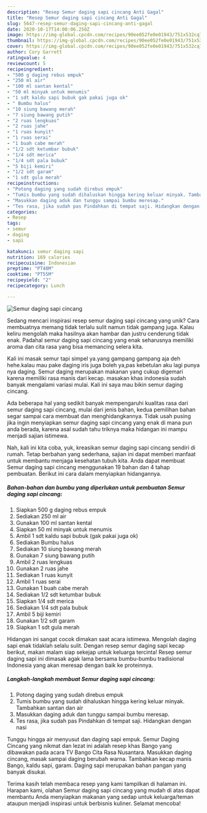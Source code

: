 ```yaml
---
description: "Resep Semur daging sapi cincang Anti Gagal"
title: "Resep Semur daging sapi cincang Anti Gagal"
slug: 5647-resep-semur-daging-sapi-cincang-anti-gagal
date: 2020-10-17T14:00:06.250Z
image: https://img-global.cpcdn.com/recipes/90ee052fe0e01943/751x532cq70/semur-daging-sapi-cincang-foto-resep-utama.jpg
thumbnail: https://img-global.cpcdn.com/recipes/90ee052fe0e01943/751x532cq70/semur-daging-sapi-cincang-foto-resep-utama.jpg
cover: https://img-global.cpcdn.com/recipes/90ee052fe0e01943/751x532cq70/semur-daging-sapi-cincang-foto-resep-utama.jpg
author: Cory Garrett
ratingvalue: 4
reviewcount: 5
recipeingredient:
- "500 g daging rebus empuk"
- "250 ml air"
- "100 ml santan kental"
- "50 ml minyak untuk menumis"
- "1 sdt kaldu sapi bubuk gak pakai juga ok"
- " Bumbu halus"
- "10 siung bawang merah"
- "7 siung bawang putih"
- "2 ruas lengkuas"
- "2 ruas jahe"
- "1 ruas kunyit"
- "1 ruas serai"
- "1 buah cabe merah"
- "1/2 sdt ketumbar bubuk"
- "1/4 sdt merica"
- "1/4 sdt pala bubuk"
- "5 biji kemiri"
- "1/2 sdt garam"
- "1 sdt gula merah"
recipeinstructions:
- "Potong daging yang sudah direbus empuk"
- "Tumis bumbu yang sudah dihaluskan hingga kering keluar minyak. Tambahkan santan dan air"
- "Masukkan daging aduk dan tunggu sampai bumbu meresap."
- "Tes rasa, jika sudah pas Pindahkan di tempat saji. Hidangkan dengan nasi"
categories:
- Resep
tags:
- semur
- daging
- sapi

katakunci: semur daging sapi 
nutrition: 169 calories
recipecuisine: Indonesian
preptime: "PT40M"
cooktime: "PT55M"
recipeyield: "2"
recipecategory: Lunch

---
```



![Semur daging sapi cincang](https://img-global.cpcdn.com/recipes/90ee052fe0e01943/751x532cq70/semur-daging-sapi-cincang-foto-resep-utama.jpg)

Sedang mencari inspirasi resep semur daging sapi cincang yang unik? Cara membuatnya memang tidak terlalu sulit namun tidak gampang juga. Kalau keliru mengolah maka hasilnya akan hambar dan justru cenderung tidak enak. Padahal semur daging sapi cincang yang enak seharusnya memiliki aroma dan cita rasa yang bisa memancing selera kita.

Kali ini masak semur tapi simpel ya.yang gampang gampang aja deh hehe.kalau mau pake daging iris juga boleh ya,pas kebetulan aku lagi punya nya daging. Semur daging merupakan makanan yang cukup digemari karena memiliki rasa manis dari kecap. masakan khas indonesia sudah banyak mengalami variasi mulai. Kali ini saya mau bikin semur daging cincang.

Ada beberapa hal yang sedikit banyak mempengaruhi kualitas rasa dari semur daging sapi cincang, mulai dari jenis bahan, kedua pemilihan bahan segar sampai cara membuat dan menghidangkannya. Tidak usah pusing jika ingin menyiapkan semur daging sapi cincang yang enak di mana pun anda berada, karena asal sudah tahu triknya maka hidangan ini mampu menjadi sajian istimewa.


Nah, kali ini kita coba, yuk, kreasikan semur daging sapi cincang sendiri di rumah. Tetap berbahan yang sederhana, sajian ini dapat memberi manfaat untuk membantu menjaga kesehatan tubuh kita. Anda dapat membuat Semur daging sapi cincang menggunakan 19 bahan dan 4 tahap pembuatan. Berikut ini cara dalam menyiapkan hidangannya.

<!--inarticleads1-->

##### Bahan-bahan dan bumbu yang diperlukan untuk pembuatan Semur daging sapi cincang:

1. Siapkan 500 g daging rebus empuk
1. Sediakan 250 ml air
1. Gunakan 100 ml santan kental
1. Siapkan 50 ml minyak untuk menumis
1. Ambil 1 sdt kaldu sapi bubuk (gak pakai juga ok)
1. Sediakan  Bumbu halus
1. Sediakan 10 siung bawang merah
1. Gunakan 7 siung bawang putih
1. Ambil 2 ruas lengkuas
1. Gunakan 2 ruas jahe
1. Sediakan 1 ruas kunyit
1. Ambil 1 ruas serai
1. Gunakan 1 buah cabe merah
1. Sediakan 1/2 sdt ketumbar bubuk
1. Siapkan 1/4 sdt merica
1. Sediakan 1/4 sdt pala bubuk
1. Ambil 5 biji kemiri
1. Gunakan 1/2 sdt garam
1. Siapkan 1 sdt gula merah


Hidangan ini sangat cocok dimakan saat acara istimewa. Mengolah daging sapi enak tidaklah selalu sulit. Dengan resep semur daging sapi kecap berikut, makan malam siap sekejap untuk keluarga tercinta! Resep semur daging sapi ini dimasak agak lama bersama bumbu-bumbu tradisional Indonesia yang akan meresap dengan baik ke proteinnya. 

<!--inarticleads2-->

##### Langkah-langkah membuat Semur daging sapi cincang:

1. Potong daging yang sudah direbus empuk
1. Tumis bumbu yang sudah dihaluskan hingga kering keluar minyak. Tambahkan santan dan air
1. Masukkan daging aduk dan tunggu sampai bumbu meresap.
1. Tes rasa, jika sudah pas Pindahkan di tempat saji. Hidangkan dengan nasi


Tunggu hingga air menyusut dan daging sapi empuk. Semur Daging Cincang yang nikmat dan lezat ini adalah resep khas Bango yang dibawakan pada acara TV Bango Cita Rasa Nusantara. Masukkan daging cincang, masak sampai daging berubah warna. Tambahkan kecap manis Bango, kaldu sapi, garam. Daging sapi merupakan bahan pangan yang banyak disukai. 

Terima kasih telah membaca resep yang kami tampilkan di halaman ini. Harapan kami, olahan Semur daging sapi cincang yang mudah di atas dapat membantu Anda menyiapkan makanan yang sedap untuk keluarga/teman ataupun menjadi inspirasi untuk berbisnis kuliner. Selamat mencoba!
